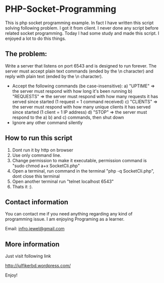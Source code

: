 PHP-Socket-Programming
======================

This is php socket programming example. In fact I have written this script solving following problem. I got it from client. I never done any script before related socket programming. Today I had some study and made this script. I enjoyed a lot to do this things.

The problem:
------------
Write a server that listens on port 6543 and is designed to run forever.
The server must accept plain text commands (ended by the \n character) and reply with plain text (ended by the \n character).
- Accept the following commands (be case-insensitive):
    a) "UPTIME"   => the server must respond with how long it's been running
    b) "REQUESTS" => the server must respond with how many requests it has served since started (1 request = 1 command received)
    c) "CLIENTS"  => the server must respond with how many unique clients it has served since started (1 client = 1 IP address)
    d) "STOP"     => the server must respond to the a) b) and c) commands, then shut down
- Ignore any other command silently


How to run this script
----------------------
1. Dont run it by http on browser
2. Use only command line. 
3. Change permission to make it executable, permission command is "sudo chmod a+x SocketCli.php"
4. Open a terminal, run command in the terminal "php -q SocketCli.php", dont close this terminal
5. Open another terminal run "telnet localhost 6543"
6. Thats it :).


Contact information
---------------------
You can contact me if you need anything regarding any kind of programming issue. I am enjoying Programing as a learner.

Email: infro.jewel@gmail.com

More information
----------------
Just visit following link

http://julfikerbd.wordpress.com/


Enjoy!

